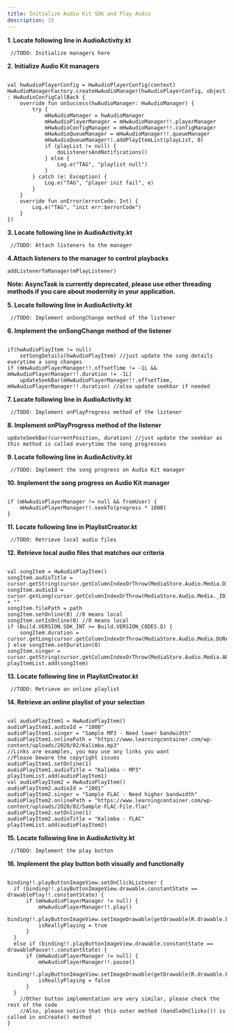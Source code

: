 ```yaml
---
title: Initialize Audio Kit SDK and Play Audio
description: 15
---
```


<p><strong>1. Locate following line in AudioActivity.kt </strong></p>
<pre><div id="copy-button10" class="copy-btn" title="Copy" onclick="copyCode(this.id)"></div><code> //TODO: Initialize managers here<span class="pln">
</span></code></pre>
<p><strong>2. Initialize Audio Kit managers</strong></p>
<pre><div id="copy-button11" class="copy-btn" title="Copy" onclick="copyCode(this.id)"></div><code>
val hwAudioPlayerConfig = HwAudioPlayerConfig(context)
HwAudioManagerFactory.createHwAudioManager(hwAudioPlayerConfig, object : HwAudioConfigCallBack {
    override fun onSuccess(hwAudioManager: HwAudioManager) {
        try {
            mHwAudioManager = hwAudioManager
            mHwAudioPlayerManager = mHwAudioManager!!.playerManager
            mHwAudioConfigManager = mHwAudioManager!!.configManager
            mHwAudioQueueManager = mHwAudioManager!!.queueManager
            mHwAudioQueueManager!!.addPlayItemList(playList, 0)
            if (playList != null) {
                doListenersAndNotifications()
            } else {
                Log.e("TAG", "playlist null")
            }
        } catch (e: Exception) {
            Log.e("TAG", "player init fail", e)
        }
    }
    override fun onError(errorCode: Int) {
        Log.e("TAG", "init err:$errorCode")
    }
})<span class="pln">
</span></code></pre>

<p><strong>3. Locate following line in AudioActivity.kt</strong></p>
<pre><div id="copy-button12" class="copy-btn" title="Copy" onclick="copyCode(this.id)"></div><code> //TODO: Attach listeners to the manager<span class="pln">
</span></code></pre>
<p><strong>4.Attach listeners to the manager to control playbacks</strong></p>
<pre><div id="copy-button13" class="copy-btn" title="Copy" onclick="copyCode(this.id)"></div><code>addListenerToManager(mPlayListener)<span class="pln">
</span></code></pre>

<aside class="special">
	<p><strong>Note: AsyncTask is currently deprecated, please use other threading methods if you care about modernity in your application.</strong></p>
</aside>

<p><strong>5. Locate following line in AudioActivity.kt</strong></p>
<pre><div id="copy-button19" class="copy-btn" title="Copy" onclick="copyCode(this.id)"></div><code> //TODO: Implement onSongChange method of the listener<span class="pln">
</span></code></pre>
<p><strong>6. Implement the onSongChange method of the listener</strong></p>
<pre><div id="copy-button20" class="copy-btn" title="Copy" onclick="copyCode(this.id)"></div><code>
if(hwAudioPlayItem != null)
    setSongDetails(hwAudioPlayItem) //just update the song details everytime a song changes
if (mHwAudioPlayerManager!!.offsetTime != -1L && mHwAudioPlayerManager!!.duration != -1L) 
    updateSeekBar(mHwAudioPlayerManager!!.offsetTime, mHwAudioPlayerManager!!.duration) //also update seekbar if needed<span class="pln">
</span></code></pre>

<p><strong>7. Locate following line in AudioActivity.kt</strong></p>
<pre><div id="copy-button21" class="copy-btn" title="Copy" onclick="copyCode(this.id)"></div><code> //TODO: Implement onPlayProgress method of the listener<span class="pln">
</span></code></pre>
<p><strong>8. Implement onPlayProgress method of the listener</strong></p>
<pre><div id="copy-button22" class="copy-btn" title="Copy" onclick="copyCode(this.id)"></div><code>updateSeekBar(currentPosition, duration) //just update the seekbar as this method is called everytime the song progresses<span class="pln">
</span></code></pre>

<p><strong>9. Locate following line in AudioActivity.kt</strong></p>
<pre><div id="copy-button23" class="copy-btn" title="Copy" onclick="copyCode(this.id)"></div><code> //TODO: Implement the song progress on Audio Kit manager<span class="pln">
</span></code></pre>
<p><strong>10. Implement the song progress on Audio Kit manager</strong></p>
<pre><div id="copy-button24" class="copy-btn" title="Copy" onclick="copyCode(this.id)"></div><code>
if (mHwAudioPlayerManager != null && fromUser) {
    mHwAudioPlayerManager!!.seekTo(progress * 1000)
}<span class="pln"></span></code></pre>

<p><strong>11. Locate following line in PlaylistCreator.kt </strong></p>
<pre><div id="copy-button25" class="copy-btn" title="Copy" onclick="copyCode(this.id)"></div><code> //TODO: Retrieve local audio files<span class="pln">
</span></code></pre>
<p><strong>12. Retrieve local audio files that matches our criteria</strong></p>
<pre><div id="copy-button26" class="copy-btn" title="Copy" onclick="copyCode(this.id)"></div><code>
val songItem = HwAudioPlayItem()
songItem.audioTitle = cursor.getString(cursor.getColumnIndexOrThrow(MediaStore.Audio.Media.DISPLAY_NAME))
songItem.audioId = cursor.getLong(cursor.getColumnIndexOrThrow(MediaStore.Audio.Media._ID)).toString() + ""
songItem.filePath = path
songItem.setOnline(0) //0 means local
songItem.setIsOnline(0) //0 means local
if (Build.VERSION.SDK_INT >= Build.VERSION_CODES.Q) {
    songItem.duration = cursor.getLong(cursor.getColumnIndexOrThrow(MediaStore.Audio.Media.DURATION))
} else songItem.setDuration(0)
songItem.singer = cursor.getString(cursor.getColumnIndexOrThrow(MediaStore.Audio.Media.ARTIST))
playItemList.add(songItem)<span class="pln">
</span></code></pre>

<p><strong>13. Locate following line in PlaylistCreator.kt</strong></p>
<pre><div id="copy-button27" class="copy-btn" title="Copy" onclick="copyCode(this.id)"></div><code> //TODO: Retrieve an online playlist<span class="pln">
</span></code></pre>
<p><strong>14. Retrieve an online playlist of your selection</strong></p>
<pre><div id="copy-button28" class="copy-btn" title="Copy" onclick="copyCode(this.id)"></div><code>
val audioPlayItem1 = HwAudioPlayItem()
audioPlayItem1.audioId = "1000"
audioPlayItem1.singer = "Sample MP3 - Need lower bandwidth"
audioPlayItem1.onlinePath = "https://www.learningcontainer.com/wp-content/uploads/2020/02/Kalimba.mp3"
//Links are examples, you may use any links you want
//Please beware the copyright issues
audioPlayItem1.setOnline(1)
audioPlayItem1.audioTitle = "Kalimba - MP3"
playItemList.add(audioPlayItem1)
val audioPlayItem2 = HwAudioPlayItem()
audioPlayItem2.audioId = "1001"
audioPlayItem2.singer = "Sample FLAC - Need higher bandwidth"
audioPlayItem2.onlinePath = "https://www.learningcontainer.com/wp-content/uploads/2020/02/Sample-FLAC-File.flac"
audioPlayItem2.setOnline(1)
audioPlayItem2.audioTitle = "Kalimba - FLAC"
playItemList.add(audioPlayItem2)<span class="pln">
</span></code></pre>

<p><strong>15. Locate following line in AudioActivity.kt</strong></p>
<pre><div id="copy-button29" class="copy-btn" title="Copy" onclick="copyCode(this.id)"></div><code> //TODO: Implement the play button<span class="pln">
</span></code></pre>
<p><strong>16. Implement the play button both visually and functionally</strong></p>
<pre><div id="copy-button30" class="copy-btn" title="Copy" onclick="copyCode(this.id)"></div><code>
binding!!.playButtonImageView.setOnClickListener {
  if (binding!!.playButtonImageView.drawable.constantState == drawablePlay!!.constantState) {
      if (mHwAudioPlayerManager != null) {
          mHwAudioPlayerManager!!.play()
          binding!!.playButtonImageView.setImageDrawable(getDrawable(R.drawable.btn_playback_pause_normal))
          isReallyPlaying = true
      }
  } 
  else if (binding!!.playButtonImageView.drawable.constantState == drawablePause!!.constantState) {
      if (mHwAudioPlayerManager != null) {
          mHwAudioPlayerManager!!.pause()
          binding!!.playButtonImageView.setImageDrawable(getDrawable(R.drawable.btn_playback_play_normal))
          isReallyPlaying = false
      }
  }
    //Other button implementation are very similar, please check the rest of the code
    //Also, please notice that this outer method (handleOnClicks()) is called in onCreate() method
}<span class="pln">
</span></code></pre>
